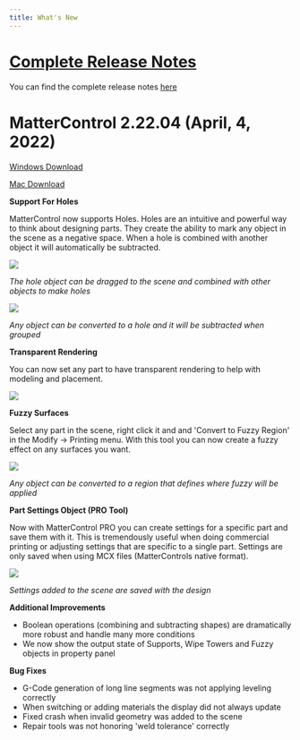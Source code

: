 ```yaml
---
title: What's New
---
```

 
# [Complete Release Notes](release-notes.md)
 
You can find the complete release notes [here](release-notes.md)
 
# MatterControl 2.22.04 (April, 4, 2022)

[Windows Download](https://mattercontrol.appspot.com/downloads/development/ag9zfm1hdHRlcmNvbnRyb2xyOwsSB1Byb2plY3QY6gcMCxINUHVibGljUmVsZWFzZRiAgPCB_7n8CAwLEgZVcGxvYWQYgIDwibe7qAkM)

[Mac Download](https://mattercontrol.appspot.com/downloads/development/ag9zfm1hdHRlcmNvbnRyb2xyOwsSB1Byb2plY3QY7AcMCxINUHVibGljUmVsZWFzZRiAgPChxdzVCwwLEgZVcGxvYWQYgIDwiY6TyQkM)

**Support For Holes**

MatterControl now supports Holes. Holes are an intuitive and powerful way to think about designing parts. They create  the ability to mark any object in the scene as a negative space. When a hole is combined with another object it will automatically be subtracted.

![](https://lh3.googleusercontent.com/RwDyOigSTM7A-ifJMi3RjikPIlTSjze43viyir7HFaRegUtOXo4xpzpSpy7HXGn_ufgAWvIhdBa3eHrWhQ66c2TcEvDDRKQ0cIsLZ7Yp)

*The hole object can be dragged to the scene and combined with other objects to make holes*



![](https://lh3.googleusercontent.com/_wDmnlgch8I77GJdCN7yWjJaRJWuygh-yWchzAJVRR-QUeY2cJj6M4euEAFRF5X9EAXutzerngwi_lcmMkV9tzrhggJPwvgtunptWoU)

*Any object can be converted to a hole and it will be subtracted when grouped*


**Transparent Rendering**

You can now set any part to have transparent rendering to help with modeling and placement.

![](https://lh3.googleusercontent.com/OjFLhCkmhgqXGgsKn7kdH13y-5-1AdIzYmllEOyY93ess1WITffgkTikKnhzXCRU2gfMpgEHfkEOumysg67HXXYHqOC-M7MeLX8wbAs6)

**Fuzzy Surfaces**

Select any part in the scene, right click it and and 'Convert to Fuzzy Region' in the Modify -> Printing menu. With this tool you can now create a fuzzy effect on any surfaces you want.

![](https://lh3.googleusercontent.com/oRKS-C4eofGIfOyQtMRDXRbPXhyzPyeRT_wfxhVkuPH6qXkKaTVvPggFgpvRhJ-JIRP-9oVQIfZtJDJt312-7-RKZKykOjPCeeiImnL5)

*Any object can be converted to a region that defines where fuzzy will be applied*



**Part Settings Object (PRO Tool)**

Now with MatterControl PRO you can create settings for a specific part and save them with it. This is tremendously useful when doing commercial printing or adjusting settings that are specific to a single part. Settings are only saved when using MCX files (MatterControls native format).

![](https://lh3.googleusercontent.com/uSLU-McmTWs3UEhpJIjvD7wDo2KOOpqYxBLxBSYe4_ddY4mIIy3LeNnXaJoNeF7l971ZFzM7Y2ywUUg_bC1qyQxvAGPWbsg1jSNCFQ)

*Settings added to the scene are saved with the design*



**Additional Improvements**

- Boolean operations (combining and subtracting shapes) are dramatically more robust and handle many more conditions
- We now show the output state of Supports, Wipe Towers and Fuzzy objects in property panel

**Bug Fixes**

- G-Code generation of long line segments was not applying leveling correctly
- When switching or adding materials the display did not always update
- Fixed crash when invalid geometry was added to the scene
- Repair tools was not honoring 'weld tolerance' correctly